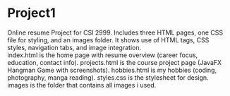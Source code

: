 # Project1
Online resume Project for CSI 2999.  Includes three HTML pages, one CSS file for styling, and an images folder. It shows use of HTML tags, CSS styles, navigation tabs, and image integration.  
index.html is the home page with resume overview (career focus, education, contact info).
projects.html is the course project page (JavaFX Hangman Game with screenshots).
hobbies.html is my hobbies (coding, photography, manga reading).
styles.css is the stylesheet for design.
images is the folder that contains all images i used.
